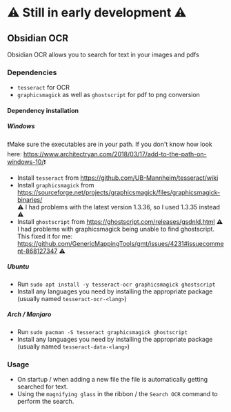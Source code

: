 # **⚠️ Still in early development ⚠️**
## Obsidian OCR
Obsidian OCR allows you to search for text in your images and pdfs
### Dependencies
- `tesseract` for OCR
- `graphicsmagick` as well as `ghostscript` for pdf to png conversion

#### Dependency installation
##### Windows
❗Make sure the executables are in your path. If you don't know how look here: <https://www.architectryan.com/2018/03/17/add-to-the-path-on-windows-10/>❗
- Install `tesseract` from <https://github.com/UB-Mannheim/tesseract/wiki>
- Install `graphicsmagick` from <https://sourceforge.net/projects/graphicsmagick/files/graphicsmagick-binaries/>  
⚠ I had problems with the latest version 1.3.36, so I used 1.3.35 instead ⚠
- Install `ghostscript` from <https://ghostscript.com/releases/gsdnld.html>
⚠ I had problems with graphicsmagick being unable to find ghostscript. This fixed it for me: <https://github.com/GenericMappingTools/gmt/issues/4231#issuecomment-868127347> ⚠
##### Ubuntu
- Run `sudo apt install -y tesseract-ocr graphicsmagick ghostscript`
- Install any languages you need by installing the appropriate package (usually named `tesseract-ocr-<lang>`)
##### Arch / Manjaro
- Run `sudo pacman -S tesseract graphicsmagick ghostscript`
- Install any languages you need by installing the appropriate package (usually named `tesseract-data-<lang>`)
### Usage
- On startup / when adding a new file the file is automatically getting searched for text.
- Using the `magnifying glass` in the ribbon / the `Search OCR` command to perform the search.